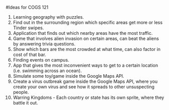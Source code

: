 #Ideas for COGS 121
1. Learning geography with puzzles.
2. Find out in the surrounding region which specific areas get more or less Tinder swipes.
3. Application that finds out which nearby areas have the most traffic.
4. Game that involves alien invasion on certain areas, can beat the aliens by answering trivia questions.
5. Show which bars are the most crowded at what time, can also factor in cost of that bar.  
6. Finding events on campus.
7. App that gives the most inconvenient ways to get to a certain location (i.e. swimming across an ocean).
8. Simulate some toy/game inside the Google Maps API.
9. Create a virus outbreak game inside the Google Maps API, where you create your own virus and see how it spreads to other unsuspecting people. 
10. Warring Kingdoms - Each country or state has its own sprite, where they battle it out.
